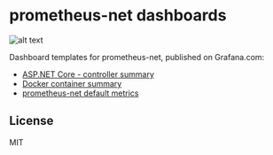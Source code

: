# prometheus-net dashboards
![alt text](https://raw.githubusercontent.com/prometheus-net/grafana-dashboards/master/logo.png)

Dashboard templates for prometheus-net, published on Grafana.com:

* [ASP.NET Core - controller summary](https://grafana.com/grafana/dashboards/10915)
* [Docker container summary](https://grafana.com/grafana/dashboards/11467)
* [prometheus-net default metrics](https://grafana.com/grafana/dashboards/10427)



License
----

MIT
